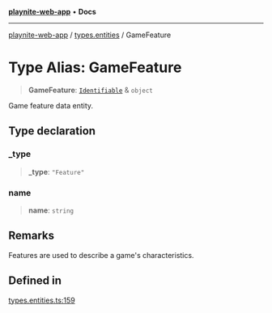 [**playnite-web-app**](../../README.md) • **Docs**

***

[playnite-web-app](../../README.md) / [types.entities](../README.md) / GameFeature

# Type Alias: GameFeature

> **GameFeature**: [`Identifiable`](Identifiable.md) & `object`

Game feature data entity.

## Type declaration

### \_type

> **\_type**: `"Feature"`

### name

> **name**: `string`

## Remarks

Features are used to describe a game's characteristics.

## Defined in

[types.entities.ts:159](https://github.com/andrew-codes/playnite-web/blob/10f04efaaa77507fb9be966d9e61606b320b15ff/apps/playnite-web/src/server/data/types.entities.ts#L159)
